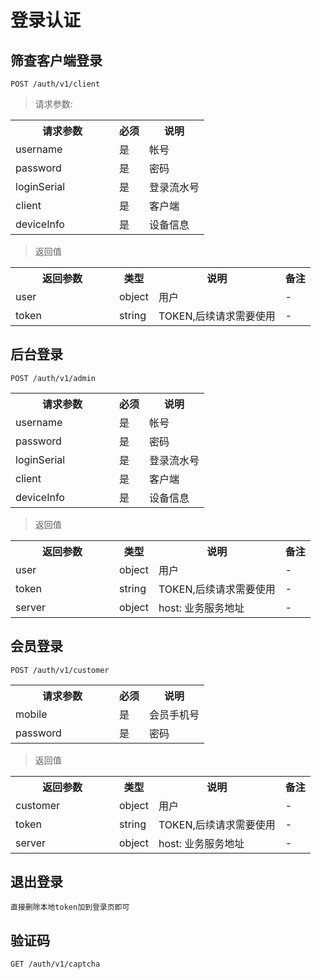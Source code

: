 # 登录认证

## 筛查客户端登录
`
POST /auth/v1/client
`

> 请求参数: 

<table>
    <tr>
        <th style="width:150px;">请求参数</th>
        <th>必须</th>
        <th>说明</th>
    </tr>
    <tr>
        <td>username</td>
        <td>是</td>
        <td>帐号</td>
    </tr>
    <tr>
        <td>password</td>
        <td>是</td>
        <td>密码</td>
    </tr>
    <tr>
        <td>loginSerial</td>
        <td>是</td>
        <td>登录流水号</td>
    </tr>
    <tr>
        <td>client</td>
        <td>是</td>
        <td>客户端</td>
    </tr>
    <tr>
        <td>deviceInfo</td>
        <td>是</td>
        <td>设备信息</td>
    </tr>
</table>

> 返回值

<table>
    <tr>
        <th style="width:150px;">返回参数</th>
        <th>类型</th>
        <th>说明</th>
        <th>备注</th>
    </tr>
    <tr>
        <td>user</td>
        <td>object</td>
        <td>用户</td>
        <td>-</td>
    </tr>
    <tr>
        <td>token</td>
        <td>string</td>
        <td>TOKEN,后续请求需要使用</td>
        <td>-</td>
    </tr>
</table>

## 后台登录
`
POST /auth/v1/admin
`

<table>
    <tr>
        <th style="width:150px;">请求参数</th>
        <th>必须</th>
        <th>说明</th>
    </tr>
    <tr>
        <td>username</td>
        <td>是</td>
        <td>帐号</td>
    </tr>
    <tr>
        <td>password</td>
        <td>是</td>
        <td>密码</td>
    </tr>
      <tr>
            <td>loginSerial</td>
            <td>是</td>
            <td>登录流水号</td>
        </tr>
        <tr>
            <td>client</td>
            <td>是</td>
            <td>客户端</td>
        </tr>
        <tr>
            <td>deviceInfo</td>
            <td>是</td>
            <td>设备信息</td>
        </tr>
</table>

> 返回值

<table>
    <tr>
        <th style="width:150px;">返回参数</th>
        <th>类型</th>
        <th>说明</th>
        <th>备注</th>
    </tr>
    <tr>
        <td>user</td>
        <td>object</td>
        <td>用户</td>
        <td>-</td>
    </tr>
    <tr>
        <td>token</td>
        <td>string</td>
        <td>TOKEN,后续请求需要使用</td>
        <td>-</td>
    </tr>
    <tr>
        <td>server</td>
        <td>object</td>
        <td>host: 业务服务地址</td>
        <td>-</td>
    </tr>
</table>

## 会员登录
`
POST /auth/v1/customer
`

<table>
    <tr>
        <th style="width:150px;">请求参数</th>
        <th>必须</th>
        <th>说明</th>
    </tr>
    <tr>
        <td>mobile</td>
        <td>是</td>
        <td>会员手机号</td>
    </tr>
    <tr>
        <td>password</td>
        <td>是</td>
        <td>密码</td>
    </tr>
</table>

> 返回值

<table>
    <tr>
        <th style="width:150px;">返回参数</th>
        <th>类型</th>
        <th>说明</th>
        <th>备注</th>
    </tr>
    <tr>
        <td>customer</td>
        <td>object</td>
        <td>用户</td>
        <td>-</td>
    </tr>
    <tr>
        <td>token</td>
        <td>string</td>
        <td>TOKEN,后续请求需要使用</td>
        <td>-</td>
    </tr>
    <tr>
        <td>server</td>
        <td>object</td>
        <td>host: 业务服务地址</td>
        <td>-</td>
    </tr>
</table>

## 退出登录

`直接删除本地token加到登录页即可`

## 验证码
```
GET /auth/v1/captcha
```





